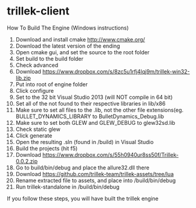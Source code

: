 trillek-client
==============
How To Build The Engine (Windows instructions)
1. Download and install cmake http://www.cmake.org/
2. Download the latest version of the ending
3. Open cmake gui, and set the source to the root folder
4. Set build to the build folder
5. Check advanced
6. Download https://www.dropbox.com/s/8zc5u1rfj4lqj9m/trillek-win32-lib.zip
7. Put into root of engine folder
8. Click configure
9. Set to the 32 bit Visual Studio 2013 (will NOT compile in 64 bit)
9. Set all of the not found to their respective libraries in lib/x86
10. Make sure to set all files to the .lib, not the other file extensions(eg. BULLET_DYNAMICS_LIBRARY to BulletDynamics_Debug.lib
11. Make sure to set both GLEW and GLEW_DEBUG to glew32sd.lib
12. Check static glew
12. Click generate
13. Open the resulting .sln (found in /build) in Visual Studio
14. Build the projects (hit f5)
15. Download https://www.dropbox.com/s/55h0940ur8ss50f/Trillek-0.0.2.zip
15. Go to build/bin/debug and place the allure32.dll there
16. Download https://github.com/trillek-team/trillek-assets/tree/lua
17. Rename extracted file to assets, and place into /build/bin/debug
18. Run trillek-standalone in /build/bin/debug

If you follow these steps, you will have built the trillek engine
